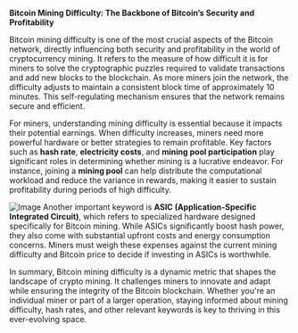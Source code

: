 **Bitcoin Mining Difficulty: The Backbone of Bitcoin’s Security and Profitability**

Bitcoin mining difficulty is one of the most crucial aspects of the Bitcoin network, directly influencing both security and profitability in the world of cryptocurrency mining. It refers to the measure of how difficult it is for miners to solve the cryptographic puzzles required to validate transactions and add new blocks to the blockchain. As more miners join the network, the difficulty adjusts to maintain a consistent block time of approximately 10 minutes. This self-regulating mechanism ensures that the network remains secure and efficient.

For miners, understanding mining difficulty is essential because it impacts their potential earnings. When difficulty increases, miners need more powerful hardware or better strategies to remain profitable. Key factors such as **hash rate**, **electricity costs**, and **mining pool participation** play significant roles in determining whether mining is a lucrative endeavor. For instance, joining a **mining pool** can help distribute the computational workload and reduce the variance in rewards, making it easier to sustain profitability during periods of high difficulty.


![Image](https://github.com/user-attachments/assets/b8266eee-691e-4ee1-99ef-bfa10d234fd4)
Another important keyword is **ASIC (Application-Specific Integrated Circuit)**, which refers to specialized hardware designed specifically for Bitcoin mining. While ASICs significantly boost hash power, they also come with substantial upfront costs and energy consumption concerns. Miners must weigh these expenses against the current mining difficulty and Bitcoin price to decide if investing in ASICs is worthwhile.

In summary, Bitcoin mining difficulty is a dynamic metric that shapes the landscape of crypto mining. It challenges miners to innovate and adapt while ensuring the integrity of the Bitcoin blockchain. Whether you're an individual miner or part of a larger operation, staying informed about mining difficulty, hash rates, and other relevant keywords is key to thriving in this ever-evolving space.